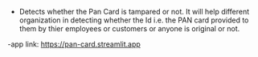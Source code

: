 -  Detects whether the Pan Card is tampared or not. It will help different organization in detecting whether the Id i.e. the PAN card provided to them by thier employees or customers or anyone is original or not.

-app link:
https://pan-card.streamlit.app 
